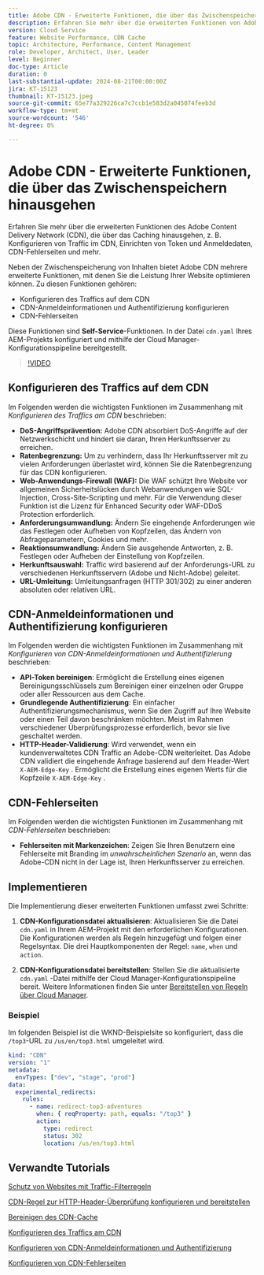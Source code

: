 ```yaml
---
title: Adobe CDN - Erweiterte Funktionen, die über das Zwischenspeichern hinausgehen
description: Erfahren Sie mehr über die erweiterten Funktionen von Adobe CDN, die über das Caching hinausgehen, wie z. B. das Konfigurieren von Traffic im CDN, Einrichten von Token und Anmeldedaten, CDN-Fehlerseiten und mehr.
version: Cloud Service
feature: Website Performance, CDN Cache
topic: Architecture, Performance, Content Management
role: Developer, Architect, User, Leader
level: Beginner
doc-type: Article
duration: 0
last-substantial-update: 2024-08-21T00:00:00Z
jira: KT-15123
thumbnail: KT-15123.jpeg
source-git-commit: 65e77a329226ca7c7ccb1e583d2a045074feeb3d
workflow-type: tm+mt
source-wordcount: '546'
ht-degree: 0%

---
```



# Adobe CDN - Erweiterte Funktionen, die über das Zwischenspeichern hinausgehen

Erfahren Sie mehr über die erweiterten Funktionen des Adobe Content Delivery Network (CDN), die über das Caching hinausgehen, z. B. Konfigurieren von Traffic im CDN, Einrichten von Token und Anmeldedaten, CDN-Fehlerseiten und mehr.

Neben der Zwischenspeicherung von Inhalten bietet Adobe CDN mehrere erweiterte Funktionen, mit denen Sie die Leistung Ihrer Website optimieren können. Zu diesen Funktionen gehören:

- Konfigurieren des Traffics auf dem CDN
- CDN-Anmeldeinformationen und Authentifizierung konfigurieren
- CDN-Fehlerseiten

Diese Funktionen sind **Self-Service**-Funktionen. In der Datei `cdn.yaml` Ihres AEM-Projekts konfiguriert und mithilfe der Cloud Manager-Konfigurationspipeline bereitgestellt.

>[!VIDEO](https://video.tv.adobe.com/v/3433104?quality=12&learn=on)

## Konfigurieren des Traffics auf dem CDN

Im Folgenden werden die wichtigsten Funktionen im Zusammenhang mit _Konfigurieren des Traffics am CDN_ beschrieben:

- **DoS-Angriffsprävention:** Adobe CDN absorbiert DoS-Angriffe auf der Netzwerkschicht und hindert sie daran, Ihren Herkunftsserver zu erreichen.
- **Ratenbegrenzung:** Um zu verhindern, dass Ihr Herkunftsserver mit zu vielen Anforderungen überlastet wird, können Sie die Ratenbegrenzung für das CDN konfigurieren.
- **Web-Anwendungs-Firewall (WAF):** Die WAF schützt Ihre Website vor allgemeinen Sicherheitslücken durch Webanwendungen wie SQL-Injection, Cross-Site-Scripting und mehr. Für die Verwendung dieser Funktion ist die Lizenz für Enhanced Security oder WAF-DDoS Protection erforderlich.
- **Anforderungsumwandlung:** Ändern Sie eingehende Anforderungen wie das Festlegen oder Aufheben von Kopfzeilen, das Ändern von Abfrageparametern, Cookies und mehr.
- **Reaktionsumwandlung:** Ändern Sie ausgehende Antworten, z. B. Festlegen oder Aufheben der Einstellung von Kopfzeilen.
- **Herkunftsauswahl:** Traffic wird basierend auf der Anforderungs-URL zu verschiedenen Herkunftsservern (Adobe und Nicht-Adobe) geleitet.
- **URL-Umleitung:** Umleitungsanfragen (HTTP 301/302) zu einer anderen absoluten oder relativen URL.

## CDN-Anmeldeinformationen und Authentifizierung konfigurieren

Im Folgenden werden die wichtigsten Funktionen im Zusammenhang mit _Konfigurieren von CDN-Anmeldeinformationen und Authentifizierung_ beschrieben:

- **API-Token bereinigen**: Ermöglicht die Erstellung eines eigenen Bereinigungsschlüssels zum Bereinigen einer einzelnen oder Gruppe oder aller Ressourcen aus dem Cache.
- **Grundlegende Authentifizierung**: Ein einfacher Authentifizierungsmechanismus, wenn Sie den Zugriff auf Ihre Website oder einen Teil davon beschränken möchten. Meist im Rahmen verschiedener Überprüfungsprozesse erforderlich, bevor sie live geschaltet werden.
- **HTTP-Header-Validierung**: Wird verwendet, wenn ein kundenverwaltetes CDN Traffic an Adobe-CDN weiterleitet. Das Adobe CDN validiert die eingehende Anfrage basierend auf dem Header-Wert `X-AEM-Edge-Key` . Ermöglicht die Erstellung eines eigenen Werts für die Kopfzeile `X-AEM-Edge-Key` .

## CDN-Fehlerseiten

Im Folgenden werden die wichtigsten Funktionen im Zusammenhang mit _CDN-Fehlerseiten_ beschrieben:

- **Fehlerseiten mit Markenzeichen**: Zeigen Sie Ihren Benutzern eine Fehlerseite mit Branding im _unwahrscheinlichen Szenario_ an, wenn das Adobe-CDN nicht in der Lage ist, Ihren Herkunftsserver zu erreichen.

## Implementieren

Die Implementierung dieser erweiterten Funktionen umfasst zwei Schritte:

1. **CDN-Konfigurationsdatei aktualisieren**: Aktualisieren Sie die Datei `cdn.yaml` in Ihrem AEM-Projekt mit den erforderlichen Konfigurationen. Die Konfigurationen werden als Regeln hinzugefügt und folgen einer Regelsyntax. Die drei Hauptkomponenten der Regel: `name`, `when` und `action`.

2. **CDN-Konfigurationsdatei bereitstellen**: Stellen Sie die aktualisierte `cdn.yaml` -Datei mithilfe der Cloud Manager-Konfigurationspipeline bereit. Weitere Informationen finden Sie unter [Bereitstellen von Regeln über Cloud Manager](https://experienceleague.adobe.com/de/docs/experience-manager-learn/cloud-service/security/traffic-filter-and-waf-rules/how-to-setup#deploy-rules-through-cloud-manager).

### Beispiel

Im folgenden Beispiel ist die WKND-Beispielsite so konfiguriert, dass die `/top3`-URL zu `/us/en/top3.html` umgeleitet wird.

```yaml
kind: "CDN"
version: "1"
metadata:
  envTypes: ["dev", "stage", "prod"]
data:
  experimental_redirects:
    rules:
      - name: redirect-top3-adventures
        when: { reqProperty: path, equals: "/top3" }
        action:
          type: redirect
          status: 302
          location: /us/en/top3.html
```

## Verwandte Tutorials

[Schutz von Websites mit Traffic-Filterregeln](https://experienceleague.adobe.com/de/docs/experience-manager-learn/cloud-service/security/traffic-filter-and-waf-rules/overview)

[CDN-Regel zur HTTP-Header-Überprüfung konfigurieren und bereitstellen](https://experienceleague.adobe.com/en/docs/experience-manager-learn/cloud-service/content-delivery/custom-domain-names-with-customer-managed-cdn#configure-and-deploy-http-header-validation-cdn-rule)

[Bereinigen des CDN-Cache](https://experienceleague.adobe.com/en/docs/experience-manager-learn/cloud-service/caching/how-to/purge-cache)

[Konfigurieren des Traffics am CDN](https://experienceleague.adobe.com/de/docs/experience-manager-cloud-service/content/implementing/content-delivery/cdn-configuring-traffic#client-side-redirectors)

[Konfigurieren von CDN-Anmeldeinformationen und Authentifizierung](https://experienceleague.adobe.com/en/docs/experience-manager-cloud-service/content/implementing/content-delivery/cdn-credentials-authentication)

[Konfigurieren von CDN-Fehlerseiten](https://experienceleague.adobe.com/en/docs/experience-manager-cloud-service/content/implementing/content-delivery/cdn-error-pages)
